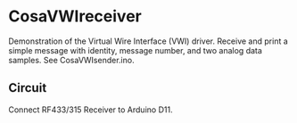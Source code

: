 CosaVWIreceiver
===============
Demonstration of the Virtual Wire Interface (VWI) driver.
Receive and print a simple message with identity, message number,
and two analog data samples. See CosaVWIsender.ino.

Circuit
-------
Connect RF433/315 Receiver to Arduino D11.


